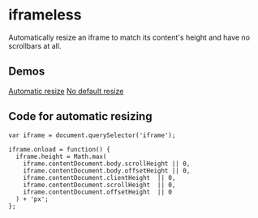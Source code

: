 # iframeless

Automatically resize an iframe to match its content's height and have no scrollbars at all.

## Demos

[Automatic resize](https://dariocravero.github.io/iframeless/demo/index.html)
[No default resize](https://dariocravero.github.io/iframeless/demo/index-no-resize.html)

## Code for automatic resizing

```
var iframe = document.querySelector('iframe');

iframe.onload = function() {
  iframe.height = Math.max(
    iframe.contentDocument.body.scrollHeight || 0,
    iframe.contentDocument.body.offsetHeight || 0,
    iframe.contentDocument.clientHeight  || 0,
    iframe.contentDocument.scrollHeight  || 0,
    iframe.contentDocument.offsetHeight  || 0
  ) + 'px';
};
```
